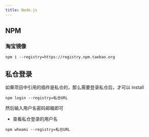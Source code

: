 ```yaml
---
title: Node.js
---
```


## NPM

### 淘宝镜像

```text
npm i --registry=https://registry.npm.taobao.org
```

## 私仓登录

如果项目中引用的插件是私仓的，那么需要登录私仓后，才可以 install

```text
npm login --registry=私仓URL
```

然后输入用户名密码邮箱即可

- 查看私仓登录的用户名

```text
npm whoami --registry=私仓URL
```
